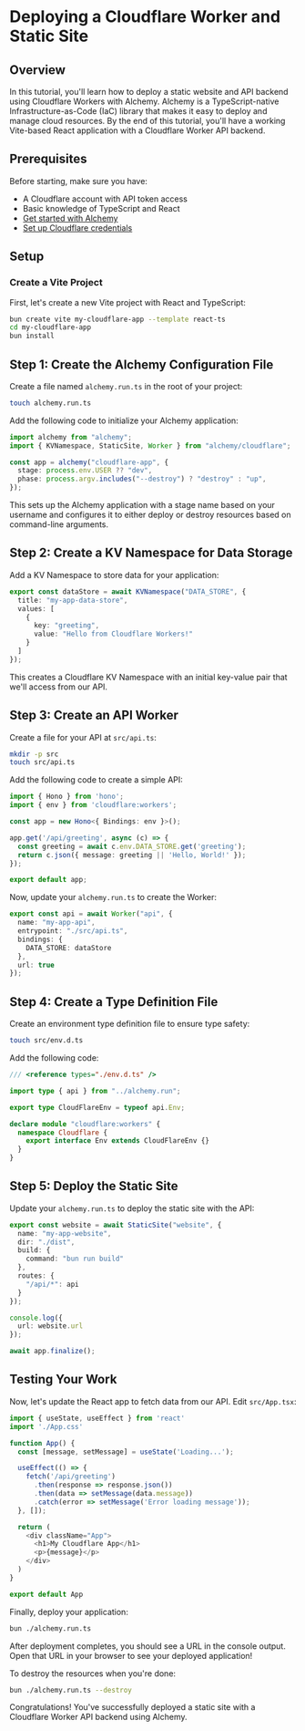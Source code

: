 # Deploying a Cloudflare Worker and Static Site

## Overview

In this tutorial, you'll learn how to deploy a static website and API backend using Cloudflare Workers with Alchemy. Alchemy is a TypeScript-native Infrastructure-as-Code (IaC) library that makes it easy to deploy and manage cloud resources. By the end of this tutorial, you'll have a working Vite-based React application with a Cloudflare Worker API backend.

## Prerequisites

Before starting, make sure you have:
- A Cloudflare account with API token access
- Basic knowledge of TypeScript and React
- [Get started with Alchemy](/docs/getting-started)
- [Set up Cloudflare credentials](https://developers.cloudflare.com/fundamentals/api/get-started/create-token/)

## Setup

### Create a Vite Project

First, let's create a new Vite project with React and TypeScript:

```bash
bun create vite my-cloudflare-app --template react-ts
cd my-cloudflare-app
bun install
```

## Step 1: Create the Alchemy Configuration File

Create a file named `alchemy.run.ts` in the root of your project:

```bash
touch alchemy.run.ts
```

Add the following code to initialize your Alchemy application:

```typescript
import alchemy from "alchemy";
import { KVNamespace, StaticSite, Worker } from "alchemy/cloudflare";

const app = alchemy("cloudflare-app", {
  stage: process.env.USER ?? "dev",
  phase: process.argv.includes("--destroy") ? "destroy" : "up",
});
```

This sets up the Alchemy application with a stage name based on your username and configures it to either deploy or destroy resources based on command-line arguments.

## Step 2: Create a KV Namespace for Data Storage

Add a KV Namespace to store data for your application:

```typescript
export const dataStore = await KVNamespace("DATA_STORE", {
  title: "my-app-data-store",
  values: [
    {
      key: "greeting",
      value: "Hello from Cloudflare Workers!"
    }
  ]
});
```

This creates a Cloudflare KV Namespace with an initial key-value pair that we'll access from our API.

## Step 3: Create an API Worker

Create a file for your API at `src/api.ts`:

```bash
mkdir -p src
touch src/api.ts
```

Add the following code to create a simple API:

```typescript
import { Hono } from 'hono';
import { env } from 'cloudflare:workers';

const app = new Hono<{ Bindings: env }>();

app.get('/api/greeting', async (c) => {
  const greeting = await c.env.DATA_STORE.get('greeting');
  return c.json({ message: greeting || 'Hello, World!' });
});

export default app;
```

Now, update your `alchemy.run.ts` to create the Worker:

```typescript
export const api = await Worker("api", {
  name: "my-app-api",
  entrypoint: "./src/api.ts",
  bindings: {
    DATA_STORE: dataStore
  },
  url: true
});
```

## Step 4: Create a Type Definition File

Create an environment type definition file to ensure type safety:

```bash
touch src/env.d.ts
```

Add the following code:

```typescript
/// <reference types="./env.d.ts" />

import type { api } from "../alchemy.run";

export type CloudFlareEnv = typeof api.Env;

declare module "cloudflare:workers" {
  namespace Cloudflare {
    export interface Env extends CloudFlareEnv {}
  }
}
```

## Step 5: Deploy the Static Site

Update your `alchemy.run.ts` to deploy the static site with the API:

```typescript
export const website = await StaticSite("website", {
  name: "my-app-website",
  dir: "./dist",
  build: {
    command: "bun run build"
  },
  routes: {
    "/api/*": api
  }
});

console.log({
  url: website.url
});

await app.finalize();
```

## Testing Your Work

Now, let's update the React app to fetch data from our API. Edit `src/App.tsx`:

```typescript
import { useState, useEffect } from 'react'
import './App.css'

function App() {
  const [message, setMessage] = useState('Loading...');

  useEffect(() => {
    fetch('/api/greeting')
      .then(response => response.json())
      .then(data => setMessage(data.message))
      .catch(error => setMessage('Error loading message'));
  }, []);

  return (
    <div className="App">
      <h1>My Cloudflare App</h1>
      <p>{message}</p>
    </div>
  )
}

export default App
```

Finally, deploy your application:

```bash
bun ./alchemy.run.ts
```

After deployment completes, you should see a URL in the console output. Open that URL in your browser to see your deployed application!

To destroy the resources when you're done:

```bash
bun ./alchemy.run.ts --destroy
```

Congratulations! You've successfully deployed a static site with a Cloudflare Worker API backend using Alchemy.